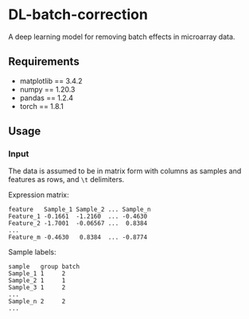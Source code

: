 # DL-batch-correction

A deep learning model for removing batch effects in microarray data. 

## Requirements

- matplotlib == 3.4.2
- numpy == 1.20.3
- pandas == 1.2.4
- torch == 1.8.1

## Usage

### Input

The data is assumed to be in matrix form with columns as samples and features as rows, and `\t` delimiters.

Expression matrix:
```
feature   Sample_1 Sample_2 ... Sample_n
Feature_1 -0.1661  -1.2160  ... -0.4630
Feature_2 -1.7001  -0.06567 ...  0.8384
...
Feature_m -0.4630   0.8384  ... -0.8774
```

Sample labels:
```
sample   group batch
Sample_1 1     2
Sample_2 1     1
Sample_3 1     2
...
Sample_n 2     2
...
